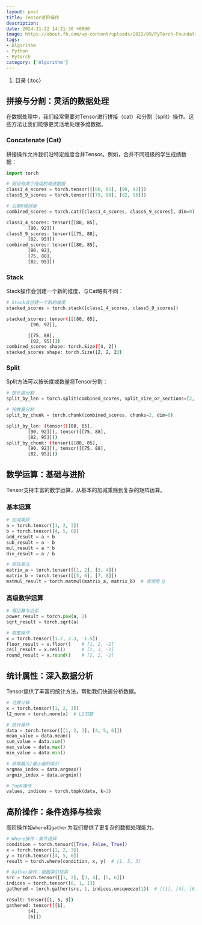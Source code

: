 ```yaml
---
layout: post
title: Tensor进阶操作
description:
date: 2024-11-22 14:21:30 +0800
image: https://about.fb.com/wp-content/uploads/2022/09/PyTorch-Foundation-Launch_Header.jpg
tags:
- Algorithm
- Python
- Pytorch
category: ['Algorithm']
---
```


1. 目录
{:toc}

## 拼接与分割：灵活的数据处理

在数据处理中，我们经常需要对Tensor进行拼接（cat）和分割（split）操作。这些方法让我们能够更灵活地处理多维数据。

### Concatenate (Cat)
拼接操作允许我们沿特定维度合并Tensor。例如，合并不同班级的学生成绩数据：

```python
import torch

# 假设有两个班级的成绩数据
class1_4_scores = torch.tensor([[80, 85], [90, 92]])
class5_9_scores = torch.tensor([[75, 88], [82, 95]])

# 沿第0维拼接
combined_scores = torch.cat([class1_4_scores, class5_9_scores], dim=0)
```

```bash
class1_4_scores: tensor([[80, 85],
        [90, 92]])
class5_9_scores: tensor([[75, 88],
        [82, 95]])
combined_scores: tensor([[80, 85],
        [90, 92],
        [75, 88],
        [82, 95]])
```

### Stack
Stack操作会创建一个新的维度，与Cat略有不同：

```python
# Stack会创建一个新的维度
stacked_scores = torch.stack([class1_4_scores, class5_9_scores])
```

```bash
stacked_scores: tensor([[[80, 85],
         [90, 92]],

        [[75, 88],
         [82, 95]]])
combined_scores shape: torch.Size([4, 2])
stacked_scores shape: torch.Size([2, 2, 2])
```

### Split
Split方法可以按长度或数量将Tensor分割：

```python
# 按长度分割
split_by_len = torch.split(combined_scores, split_size_or_sections=[2, 2], dim=0)

# 按数量分割
split_by_chunk = torch.chunk(combined_scores, chunks=2, dim=0)
```

```bash
split_by_len: (tensor([[80, 85],
        [90, 92]]), tensor([[75, 88],
        [82, 95]]))
split_by_chunk: (tensor([[80, 85],
        [90, 92]]), tensor([[75, 88],
        [82, 95]]))
```

## 数学运算：基础与进阶

Tensor支持丰富的数学运算，从基本的加减乘除到复杂的矩阵运算。

### 基本运算
```python
# 加减乘除
a = torch.tensor([1, 2, 3])
b = torch.tensor([4, 5, 6])
add_result = a + b
sub_result = a - b
mul_result = a * b
div_result = a / b

# 矩阵乘法
matrix_a = torch.tensor([[1, 2], [3, 4]])
matrix_b = torch.tensor([[5, 6], [7, 8]])
matmul_result = torch.matmul(matrix_a, matrix_b)  # 或使用 @
```

### 高级数学运算
```python
# 幂运算与近似
power_result = torch.pow(a, 2)
sqrt_result = torch.sqrt(a)

# 取整操作
x = torch.tensor([1.7, 2.3, -1.5])
floor_result = x.floor()    # [1, 2, -2]
ceil_result = x.ceil()      # [2, 3, -1]
round_result = x.round()    # [2, 2, -2]
```

## 统计属性：深入数据分析

Tensor提供了丰富的统计方法，帮助我们快速分析数据。

```python
# 范数计算
x = torch.tensor([1, 2, 3])
l2_norm = torch.norm(x)  # L2范数

# 统计操作
data = torch.tensor([[1, 2, 3], [4, 5, 6]])
mean_value = data.mean()
sum_value = data.sum()
max_value = data.max()
min_value = data.min()

# 获取最大/最小值的索引
argmax_index = data.argmax()
argmin_index = data.argmin()

# TopK操作
values, indices = torch.topk(data, k=2)
```

## 高阶操作：条件选择与检索

高阶操作如`where`和`gather`为我们提供了更复杂的数据处理能力。

```python
# Where操作：条件选择
condition = torch.tensor([True, False, True])
x = torch.tensor([1, 2, 3])
y = torch.tensor([4, 5, 6])
result = torch.where(condition, x, y)  # [1, 5, 3]

# Gather操作：根据索引检索
src = torch.tensor([[1, 2], [3, 4], [5, 6]])
indices = torch.tensor([0, 1, 1])
gathered = torch.gather(src, 1, indices.unsqueeze(1))  # [[1], [4], [6]]
```

```bash
result: tensor([1, 5, 3])
gathered: tensor([[1],
        [4],
        [6]])
```